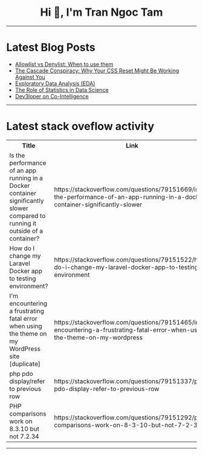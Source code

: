 <h1 align="center">Hi 👋, I'm Tran Ngoc Tam</h1>

---

# Latest Blog Posts 
<!-- BLOG-POST-LIST:START -->
- [Allowlist vs Denylist: When to use them](https://dev.to/mateuscechetto/allowlist-vs-denylist-when-to-use-them-5d6c)
- [The Cascade Conspiracy: Why Your CSS Reset Might Be Working Against You](https://dev.to/eioluseyi/the-cascade-conspiracy-why-your-css-reset-might-be-working-against-you-3fo6)
- [Exploratory Data Analysis &lpar;EDA&rpar;](https://dev.to/sourishsr31/exploratory-data-analysis-eda-gib)
- [The Role of Statistics in Data Science](https://dev.to/sourishsr31/the-role-of-statistics-in-data-science-201o)
- [Dev3loper on Co-Intelligence](https://dev.to/dev3l/dev3loper-on-co-intelligence-9df)
<!-- BLOG-POST-LIST:END -->

---

# Latest stack oveflow activity
<table>
  <tr><th>Title</th><th>Link</th></tr>
  <!-- STACKOVERFLOW:START --><tr><td>Is the performance of an app running in a Docker container significantly slower compared to running it outside of a container?</td><td>https://stackoverflow.com/questions/79151669/is-the-performance-of-an-app-running-in-a-docker-container-significantly-slower</td></tr><tr><td>How do I change my Laravel Docker app to testing environment?</td><td>https://stackoverflow.com/questions/79151522/how-do-i-change-my-laravel-docker-app-to-testing-environment</td></tr><tr><td>I&#39;m encountering a frustrating fatal error when using the theme on my WordPress site [duplicate]</td><td>https://stackoverflow.com/questions/79151465/im-encountering-a-frustrating-fatal-error-when-using-the-theme-on-my-wordpress</td></tr><tr><td>php pdo display/refer to previous row</td><td>https://stackoverflow.com/questions/79151337/php-pdo-display-refer-to-previous-row</td></tr><tr><td>PHP comparisons work on 8.3.10 but not 7.2.34</td><td>https://stackoverflow.com/questions/79151292/php-comparisons-work-on-8-3-10-but-not-7-2-34</td></tr><!-- STACKOVERFLOW:END -->
</table>

---


